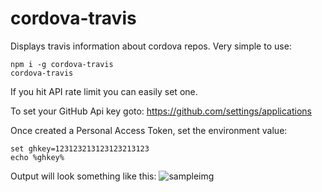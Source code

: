 # cordova-travis
Displays travis information about cordova repos. Very simple to use:
```
npm i -g cordova-travis
cordova-travis
```

If you hit API rate limit you can easily set one.

To set your GitHub Api key goto:
https://github.com/settings/applications

Once created a Personal Access Token, set the environment value:
```
set ghkey=123123213123123213123
echo %ghkey%
```

Output will look something like this:
![sampleimg](http://i.imgur.com/mbXDuHy.png)
